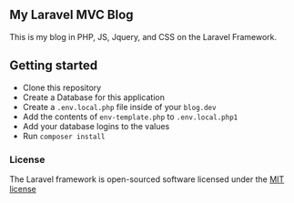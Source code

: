 ## My Laravel MVC Blog 


This is my blog in PHP, JS, Jquery, and CSS on the Laravel Framework.

## Getting started
- Clone this repository
- Create a Database for this application
- Create a `.env.local.php` file inside of your `blog.dev`
- Add the contents of `env-template.php` to `.env.local.php1`
- Add your database logins to the values
- Run `composer install`
### License

The Laravel framework is open-sourced software licensed under the [MIT license](http://opensource.org/licenses/MIT)
